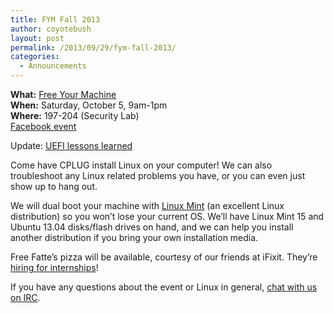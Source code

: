 ```yaml
---
title: FYM Fall 2013
author: coyotebush
layout: post
permalink: /2013/09/29/fym-fall-2013/
categories:
  - Announcements
---
```

**What:** [Free Your Machine][1]  
**When:** Saturday, October 5, 9am-1pm  
**Where:** 197-204 (Security Lab)  
[Facebook event][2]

Update: [UEFI lessons learned][3]

Come have CPLUG install Linux on your computer! We can also troubleshoot any Linux related problems you have, or you can even just show up to hang out.

We will dual boot your machine with [Linux Mint][4] (an excellent Linux distribution) so you won’t lose your current OS. We’ll have Linux Mint 15 and Ubuntu 13.04 disks/flash drives on hand, and we can help you install another distribution if you bring your own installation media.

Free Fatte’s pizza will be available, courtesy of our friends at iFixit. They’re [hiring for internships][5]!

If you have any questions about the event or Linux in general, [chat with us on IRC][6].

 [1]: /events/fym/ "FYM"
 [2]: https://www.facebook.com/events/718058561541324
 [3]: http://coreyford.name/2013/10/05/linuxmint-uefi.html "Successfully dual-booting Windows 8 and Linux Mint 15 on UEFI"
 [4]: http://linuxmint.com/
 [5]: http://www.ifixit.com/Info/Jobs
 [6]: /irc/ "IRC"
